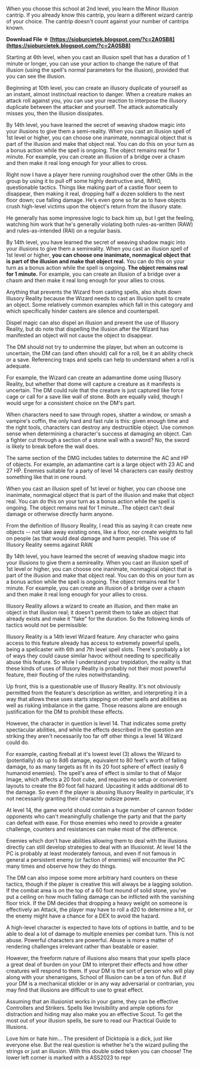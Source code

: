 When you choose this school at 2nd level, you learn the Minor Illusion cantrip. If you already know this cantrip, you learn a different wizard cantrip of your choice. The cantrip doesn't count against your number of cantrips known.
 
**Download File ☆ [https://sioburcietek.blogspot.com/?c=2A0SB8](https://sioburcietek.blogspot.com/?c=2A0SB8)**


 
Starting at 6th level, when you cast an illusion spell that has a duration of 1 minute or longer, you can use your action to change the nature of that illusion (using the spell's normal parameters for the illusion), provided that you can see the illusion.
 
Beginning at 10th level, you can create an illusory duplicate of yourself as an instant, almost instinctual reaction to danger. When a creature makes an attack roll against you, you can use your reaction to interpose the illusory duplicate between the attacker and yourself. The attack automatically misses you, then the illusion dissipates.
 
By 14th level, you have learned the secret of weaving shadow magic into your illusions to give them a semi-reality. When you cast an illusion spell of 1st level or higher, you can choose one inanimate, nonmagical object that is part of the illusion and make that object real. You can do this on your turn as a bonus action while the spell is ongoing. The object remains real for 1 minute. For example, you can create an illusion of a bridge over a chasm and then make it real long enough for your allies to cross.

Right now I have a player here running roughshod over the other GMs in the group by using it to pull off some highly destructive and, IMHO, questionable tactics. Things like making part of a castle floor seem to disappear, then making it real, dropping half a dozen soldiers to the next floor down; cue falling damage. He's even gone so far as to have objects crush high-level victims upon the object's return from the illusory state.
 
He generally has some impressive logic to back him up, but I get the feeling, watching him work that he's generally violating both rules-as-written (RAW) and rules-as-intended (RAI) on a regular basis.
 
By 14th level, you have learned the secret of weaving shadow magic into your illusions to give them a semireality. When you cast an illusion spell of 1st level or higher, **you can choose one inanimate, nonmagical object that is part of the illusion and make that object real.** You can do this on your turn as a bonus action while the spell is ongoing. **The object remains real for 1 minute.** For example, you can create an illusion of a bridge over a chasm and then make it real long enough for your allies to cross.
 
Anything that prevents the Wizard from casting spells, also shuts down Illusory Reality because the Wizard needs to cast an Illusion spell to create an object. Some relatively common examples which fall in this category and which specifically hinder casters are silence and counterspell.
 
Dispel magic can also dispel an illusion and prevent the use of Illusory Reality, but do note that dispelling the illusion after the Wizard has manifested an object will not cause the object to disappear.
 
The DM should not try to undermine the player, but when an outcome is uncertain, the DM can (and often should) call for a roll, be it an ability check or a save. Referencing traps and spells can help to understand when a roll is adequate.
 
For example, the Wizard can create an adamantine dome using Illusory Reality, but whether that dome will capture a creature as it manifests is uncertain. The DM could rule that the creature is just captured like force cage or call for a save like wall of stone. Both are equally valid, though I would urge for a consistent choice on the DM's part.
 
When characters need to saw through ropes, shatter a window, or smash a vampire's coffin, the only hard and fast rule is this: given enough time and the right tools, characters can destroy any destructible object. Use common sense when determining a character's success at damaging an object. Can a fighter cut through a section of a stone wall with a sword? No, the sword is likely to break before the wall does.
 
The same section of the DMG includes tables to determine the AC and HP of objects. For example, an adamantine cart is a large object with 23 AC and 27 HP. Enemies suitable for a party of level 14 characters can easily destroy something like that in one round.
 
When you cast an illusion spell of 1st level or higher, you can choose one inanimate, nonmagical object that is part of the illusion and make that object real. You can do this on your turn as a bonus action while the spell is ongoing. The object remains real for 1 minute...The object can't deal damage or otherwise directly harm anyone.
 
From the definition of Illusory Reality, I read this as saying it can create new objects -- not take away existing ones, like a floor, nor create weights to fall on people (as that would deal damage and harm people). This use of Illusory Reality seems against RAW.
 
By 14th level, you have learned the secret of weaving shadow magic into your illusions to give them a semireality. When you cast an illusion spell of 1st level or higher, you can choose one inanimate, nonmagical object that is part of the illusion and make that object real. You can do this on your turn as a bonus action while the spell is ongoing. The object remains real for 1 minute. For example, you can create an illusion of a bridge over a chasm and then make it real long enough for your allies to cross.
 
Illusory Reality allows a wizard to create an illusion, and then make an object in that illusion real; it doesn't permit them to take an object that already exists and make it "fake" for the duration. So the following kinds of tactics would not be permissible:
 
Illusory Reality is a 14th level Wizard feature. Any character who gains access to this feature already has access to extremely powerful spells, being a spellcaster with 6th and 7th level spell slots. There's probably a lot of ways they could cause similar havoc without needing to specifically abuse this feature. So while I understand your trepidation, the reality is that these kinds of uses of Illusory Reality is probably not their most powerful feature, their flouting of the rules notwithstanding.
 
Up front, this is a questionable use of Illusory Reality. It's not obviously permitted from the feature's description as written, and interpreting it in a way that allows these uses starts stepping on other spells and abilities as well as risking imbalance in the game. Those reasons alone are enough justification for the DM to prohibit these effects.
 
However, the character in question is level 14. That indicates some pretty spectacular abilities, and while the effects described in the question are striking they aren't necessarily too far off other things a level 14 Wizard could do.
 
For example, casting fireball at it's lowest level (3) allows the Wizard to (potentially) do up to 8d6 damage, equivalent to 80 feet's worth of falling damage, to as many targets as fit in its 20 foot sphere of effect (easily 6 humanoid enemies). The spell's area of effect is similar to that of Major Image, which affects a 20 foot cube, and requires no setup or convenient layouts to create the 80 foot fall hazard. Upcasting it adds additional d6 to the damage. So even if the player is abusing Illusory Reality in particular, it's not necessarily granting their character outsize power.
 
At level 14, the game world should contain a huge number of cannon fodder opponents who can't meaningfully challenge the party and that the party can defeat with ease. For those enemies who need to provide a greater challenge, counters and resistances can make most of the difference.
 
Enemies which don't have abilities allowing them to deal with the illusions directly can still develop strategies to deal with an Illusionist. At level 14 the PC is probably at least moderately famous, and even if not famous in general a persistent enemy (or faction of enemies) will encounter the PC many times and observe how they do things.
 
The DM can also impose some more arbitrary hard counters on these tactics, though if the player is creative this will always be a lagging solution. If the combat area is on the top of a 60 foot mound of solid stone, you've put a ceiling on how much falling damage can be inflicted with the vanishing floor trick. If the DM decides that dropping a heavy weight on someone is effectively an Attack, the player may have to roll a d20 to determine a hit, or the enemy might have a chance for a DEX to avoid the hazard.
 
A high-level character is expected to have lots of options in battle, and to be able to deal a lot of damage to multiple enemies per combat turn. This is not abuse. Powerful characters are powerful. Abuse is more a matter of rendering challenges irrelevant rather than beatable or easier.
 
However, the freeform nature of illusions also means that your spells place a great deal of burden on your DM to interpret their effects and how other creatures will respond to them. If your DM is the sort of person who will play along with your shenanigans, School of Illusion can be a ton of fun. But if your DM is a mechanical stickler or in any way adversarial or contrarian, you may find that illusions are difficult to use to great effect.
 
Assuming that an illusionist works in your game, they can be effective Controllers and Strikers. Spells like Invisibility and ample options for distraction and hiding may also make you an effective Scout. To get the most out of your illusion spells, be sure to read our Practical Guide to Illusions.
 
Love him or hate him... The president of Dicktopia is a dick, just like everyone else. But the real question is whether he's the wizard pulling the strings or just an illusion. With this double sided token you can choose! The lower left corner is marked with a ASS2023 to repr